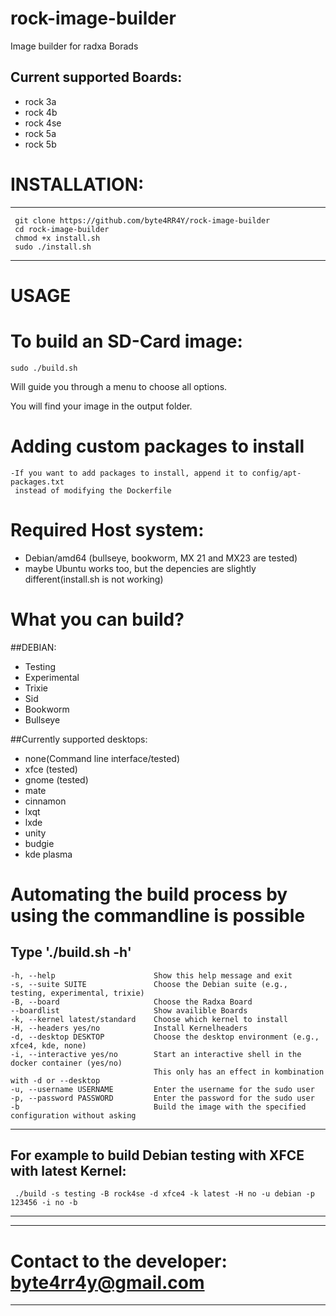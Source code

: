 # rock-image-builder
Image builder for radxa Borads

## Current supported Boards:
  - rock 3a
  - rock 4b
  - rock 4se
  - rock 5a
  - rock 5b

# INSTALLATION:
------------------------------------------------------------
     git clone https://github.com/byte4RR4Y/rock-image-builder
     cd rock-image-builder
     chmod +x install.sh
     sudo ./install.sh
------------------------------------------------------------

# USAGE
# To build an SD-Card image:
    sudo ./build.sh
Will guide you through a menu to choose all options.

You will find your image in the output folder.

# Adding custom packages to install
    -If you want to add packages to install, append it to config/apt-packages.txt
     instead of modifying the Dockerfile

# Required Host system:
  - Debian/amd64 (bullseye, bookworm, MX 21 and MX23 are tested)
  - maybe Ubuntu works too, but the depencies are slightly different(install.sh is not working)

# What you can build?
##DEBIAN:
  - Testing
  - Experimental
  - Trixie
  - Sid
  - Bookworm
  - Bullseye

##Currently supported desktops:
  - none(Command line interface/tested)
  - xfce     (tested)
  - gnome    (tested)
  - mate
  - cinnamon
  - lxqt
  - lxde
  - unity
  - budgie
  - kde plasma

# Automating the build process by using the commandline is possible
Type './build.sh -h'
---------------------------------------------------
    -h, --help                      Show this help message and exit
    -s, --suite SUITE               Choose the Debian suite (e.g., testing, experimental, trixie)
    -B, --board                     Choose the Radxa Board
    --boardlist                     Show availible Boards
    -k, --kernel latest/standard    Choose which kernel to install
    -H, --headers yes/no            Install Kernelheaders
    -d, --desktop DESKTOP           Choose the desktop environment (e.g., xfce4, kde, none)
    -i, --interactive yes/no        Start an interactive shell in the docker container (yes/no)
                                    This only has an effect in kombination with -d or --desktop
    -u, --username USERNAME         Enter the username for the sudo user
    -p, --password PASSWORD         Enter the password for the sudo user
    -b                              Build the image with the specified configuration without asking
---------------------------------------------------

For example to build Debian testing with XFCE with latest Kernel:
---------------------------------------------------
     ./build -s testing -B rock4se -d xfce4 -k latest -H no -u debian -p 123456 -i no -b
---------------------------------------------------


---------------------------------------------------
 # Contact to the developer: byte4rr4y@gmail.com #
---------------------------------------------------
